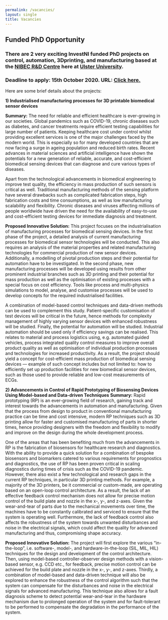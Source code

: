 ```yaml
---
permalink: /vacancies/
layout: single
title: Vacancies
---
```


<!--
### There are no vacancies available at the moment. ###

### 1) All existing funded PhD openings are currently filled up but self-funded students are welcome to enquire and seek contact for discussions. 
-->

## Funded PhD Opportunity ##
### There are 2 very exciting InvestNI funded PhD projects on control, automation, 3Dprinting, and manufacturing based at the [NIBEC R&D Centre](https://www.ulster.ac.uk/nibec) here at [Ulster University](https://www.ulster.ac.uk).

### Deadline to apply: **15th October 2020**.  URL: [Click here.](https://www.ulster.ac.uk/doctoralcollege/find-a-phd?query=&subject=Engineering&type=funded&studytype=phd&fbclid=IwAR1Q7521sFQKPBH2hlDdT645eWFyyUhbUaPjA-Cc0qH1i65aaf0nwsfxaM4)  
  
Here are some brief details about the projects:    

**1) Industrialised manufacturing processes for 3D printable biomedical sensor devices**

**Summary:** The need for reliable and efficient healthcare is ever-growing in our societies. Global pandemics such as COVID-19, chronic diseases such as diabetes, and cancer treatments require efficient testing capabilities for large number of patients. Keeping healthcare cost under control whilst providing excellent services is one of the major challenges faced by the modern world. This is especially so for many developed countries that are now facing a surge in ageing population and reduced birth rates. Recent advances in material sciences and artificial intelligence have shown the potentials for a new generation of reliable, accurate, and cost-efficient biomedical sensing devices that can diagnose and cure various types of diseases.

Apart from the technological advancements in biomedical engineering to improve test quality, the efficiency in mass production of such sensors is critical as well. Traditional manufacturing methods of the sensing platform have several drawbacks such as complicated fabrication steps, high fabrication costs and time consumptions, as well as low manufacturing scalability and flexibility. Chronic diseases and viruses affecting millions of people worldwide have driven the need for the availability of easy-to-use and cost-efficient testing devices for immediate diagnosis and treatment.

**Proposed Innovative Solution:** This project focuses on the industrialisation of manufacturing processes for biomedical sensing devices. In the first phase of the project, a detailed analysis of current manufacturing processes for biomedical sensor technologies will be conducted. This also requires an analysis of the material properties and related manufacturing technologies for commercial production of new sensor devices. Additionally, a modelling of pivotal production steps and their potential for automation have to be investigated. In the second phase, new manufacturing processes will be developed using results from other prominent industrial branches such as 3D printing and their potential for mass production as well as the optimisation of existing processes with a special focus on cost efficiency. Tools like process and multi-physics simulations to model, analyse, and customise processes will be used to develop concepts for the required industrialised facilities.

A combination of model-based control techniques and data-driven methods can be used to complement this study. Patient-specific customisation of test devices will be critical in the future, hence methods for complexity management of highly varying sensor devices with enhanced robustness will be studied. Finally, the potential for automation will be studied. Industrial automation should be used only if efficiency savings can be realised. This relates to material and process logistics using, e.g. automated guided vehicles, process integrated quality control measures to improve overall product quality as well as optimisation of individual production processes and technologies for increased productivity. As a result, the project should yield a concept for cost-efficient mass production of biomedical sensing devices — example of such concept includes but not limited to: how to efficiently set up production facilities for new biomedical sensor devices, such as those used to provide reliable and low-cost measurements of ECGs.

**2) Advancements in Control of Rapid Prototyping of Biosensing Devices Using Model-based and Data-driven Techniques**
**Summary:** Rapid prototyping (RP) is an ever-growing field of research, gaining track and interest towards the advancements in automation and manufacturing. Given that the process from design to product in conventional manufacturing practice can be time and cost intensive, modern RP techniques such as 3D printing allow for faster and customised manufacturing of parts in shorter times, hence providing designers with the freedom and flexibility to modify and improve on the design during the whole development process.

One of the areas that has been benefiting much from the advancements in RP is the fabrication of biosensors for healthcare research and diagnostics. With the ability to provide a quick solution for a combination of bespoke biosensors and biomarkers catered to various requirements for prognostics and diagnostics, the use of RP has been proven critical in scaling diagnostics during times of crisis such as the COVID-19 pandemic. However, there also exist a few technological and research gaps in the current RP techniques, in particular 3D printing methods. For example, a majority of the 3D printers, be it commercial or custom-made, are operating based on an open-loop control architecture. As a result, the lack of an effective feedback control mechanism does not allow for precise motion control of the build plate and nozzle in the x-, y-, and z-axes. Given the wear-and-tear of parts due to the mechanical movements over time, the machines have to be constantly calibrated and serviced to ensure that the system is operating well. Furthermore, the lack of feedback control also affects the robustness of the system towards unwanted disturbances and noise in the electrical signals, which could affect the quality for advanced manufacturing and thus, compromising shape accuracy.

**Proposed Innovative Solution:** The project will first explore the various “in-the-loop”, i.e. software-, model-, and hardware-in-the-loop (SIL, MIL, HIL) techniques for the design and development of the control architecture. Then, using model-based controller-observer design methods with a vision-based sensor, e.g. CCD etc., for feedback, precise motion control can be achieved for the build plate and nozzle in the x-, y-, and z-axes. Thirdly, a combination of model-based and data-driven technique will also be explored to enhance the robustness of the control algorithm such that the system can compensate for the disturbances and noise in the electrical signals for advanced manufacturing. This technique also allows for a fault diagnosis scheme to detect potential wear-and-tear in the hardware mechanism due to prolonged operation of the system and for fault-tolerant to be performed to compensate the degradation in the performance of the system.



<!--
## Mechatronics Technician (Full Time) ##

The School of Engineering at the Ulster University, UK is hiring a Technician in Mechatronics Engineering. The position will provide technical support for teaching, research and other activities of the School. 

Deadline: 24th Nov 2019

More information can be obtained via this [link](https://atsv7.wcn.co.uk/search_engine/jobs.cgi?SID=amNvZGU9MTg0MzM2MiZ2dF90ZW1wbGF0ZT0xMTI2Jm93bmVyPTUwNDM3ODEmb3duZXJ0eXBlPWZhaXImYnJhbmRfaWQ9MCZwb3N0aW5nX2NvZGU9MzQ3).  


## Funded PhD Opportunity ##

Title: Photoelectrocatalytic reactor with microcontroller-based control system for the elimination of antimicrobial resistant organisms in water

Summary: Globally, about 1.8 Billion people live without access to improved water sources. Alarmingly, Contaminants of Emerging Concerns (CECs) such as pharmaceuticals, personal care products, pesticides, metal based nanoparticles, and other pollutants, including pathogens, antibiotic resistant bacteria (ARBs) were reported to be present in the treated sewage as well as in drinking water around the world. Photoelectrolytic (or electrochemically assisted photocatalytic) treatment of water is an interesting approach for the tertiary treatment of wastewater. This novel technology has been poorly investigated thus far for the simultaneous degradation or organic pollutants and removal of microorganisms present in wastewater. The objective of this PhD project relates to the development of an application of a photoelectrochemical cell (PEC) for the removal of Antimicrobial Resistant Bacteria (ARB) in water.

This PhD project will focus on the following main objectives:
 - Detection of antimicrobial resistant bacteria in water using microbial and molecular techniques.
 - Selection and characterisation of an UV sensor material for automatic control of a photoreactor.
 - Design of a microcontroller-based control program for the operation of a photoelectrochemical reactor based on UV dose sensing.
 - Construction and assessment of an photoelectrocatalytic reactor with UV-feedback microcontroller-based control system for the elimination of antimicrobial organisms in water.



Deadline: 7th February 2020

For more information or to apply, click [here](https://www.ulster.ac.uk/doctoralcollege/find-a-phd/511634).
-->

